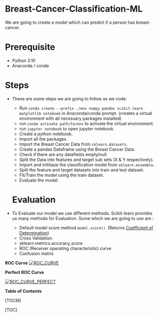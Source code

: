 # Breast-Cancer-Classification-ML
We are going to create a model which can predict if a person has breast-cancer.


# Prerequisite
- Python 3.10
- Anaconda / conda

# Steps
- These are some steps we are going to follow as we code:
  - Run `conda create --prefix ./env numpy pandas scikit-learn matplotlib notebook` in Anaconda/conda prompt. (creates a virtual environment with all necessary packages installed)
  - run `conda activate path/to/env` to activate the virtual environment.
  - run `jupyter notebook` to open jupyter notebook.
  - Create a python notebook.
  - Import all the packages.
  - Import the Breast Cancer Data from `sklearn.datasets`.
  - Create a pandas Dataframe using the Breast Cancer Data.
  - Check if there are any datafields empty/null.
  - Split the Data into features and target sub sets (X & Y respectively).
  - Import and initiliaze the classification model from `sklearn.ensemble`.
  - Split the feature and target datasets into train and test dataset.
  - Fit/Train the model using the train dataset.
  - Evaluate the model.
  
  # Evaluation
- To Evaluate our model we use different methods. Scikit-learn provides us many methods  for Evaluation. Some which we are going to use are :
  - Default model score method `model.score()`. (Returns [Coefficient of Determination](http://www.investopedia.com/terms/c/coefficient-of-determination.asp "Coefficient of Determination"))
  - Cross Validation.
  - sklearn.metrics.accuracy_score 
  - ROC (Receiver operating characteristic) curve
  - Confusion matrix
    
**ROC Curve**
[![ROC_CURVE](https://ik.imagekit.io/43bd8tl1l5kl/ML_PROJECT_BC/roc_curve_mCW_bxKVH8.png?ik-sdk-version=javascript-1.4.3&updatedAt=1642843944751)](https://ik.imagekit.io/43bd8tl1l5kl/ML_PROJECT_BC/roc_curve_mCW_bxKVH8.png?ik-sdk-version=javascript-1.4.3&updatedAt=1642843944751)


**Perfect ROC Curve**

[![ROC_CURVE_PERFECT](https://ik.imagekit.io/43bd8tl1l5kl/ML_PROJECT_BC/roc_curve_perfect_THoXWO2tK.png?ik-sdk-version=javascript-1.4.3&updatedAt=1642843944774)](https://ik.imagekit.io/43bd8tl1l5kl/ML_PROJECT_BC/roc_curve_perfect_THoXWO2tK.png?ik-sdk-version=javascript-1.4.3&updatedAt=1642843944774)



  **Table of Contents**

[TOCM]

[TOC]
